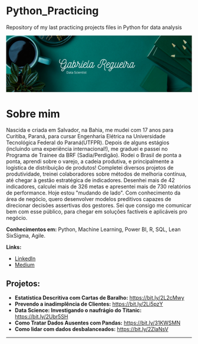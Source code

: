 # Python_Practicing
Repository of my last practicing projects files in Python for data analysis

<p align="center">
  <img src="Simple Work LinkedIn Banner.png" >
</p>

# Sobre mim

Nascida e criada em Salvador, na Bahia, me mudei com 17 anos para Curitiba, Paraná, para cursar Engenharia Elétrica na Universidade Tecnológica Federal do Paraná(UTFPR).
Depois de alguns estágios (incluindo uma experiência internacional!), me graduei e passei no Programa de Trainee da BRF (Sadia/Perdigão). Rodei o Brasil de ponta a ponta, aprendi sobre o varejo, a cadeia produtiva, e principalmente a logística de distribuição de produtos! Completei diversos projetos de produtividade, treinei colaboradores sobre métodos de melhoria contínua, até chegar à gestão estratégica de indicadores. Desenhei mais de 42 indicadores, calculei mais de 326 metas e apresentei mais de 730 relatórios de performance.
Hoje estou "mudando de lado". Com conhecimento da área de negócio, quero desenvolver modelos preditivos capazes de direcionar decisões assertivas dos gestores. Sei que consigo me comunicar bem com esse público, para chegar em soluções factíveis e aplicáveis pro negócio.

**Conhecimentos em:** Python, Machine Learning, Power BI, R, SQL, Lean SixSigma, Agile.

**Links:**
* [LinkedIn](https://www.linkedin.com/in/gabriela-regueira)
* [Medium](https://www.medium.com/@gabrielareg)


## Projetos:

* **Estatística Descritiva com Cartas de Baralho:** https://bit.ly/2L2cMwy
* **Prevendo a inadimplência de Clientes:** https://bit.ly/2Li5pzY
* **Data Science: Investigando o naufrágio do Titanic:** https://bit.ly/2Ubr5SH
* **Como Tratar Dados Ausentes com Pandas:** https://bit.ly/31KWSMN
* **Como lidar com dados desbalanceados:** https://bit.ly/2ZlaNsV

---

